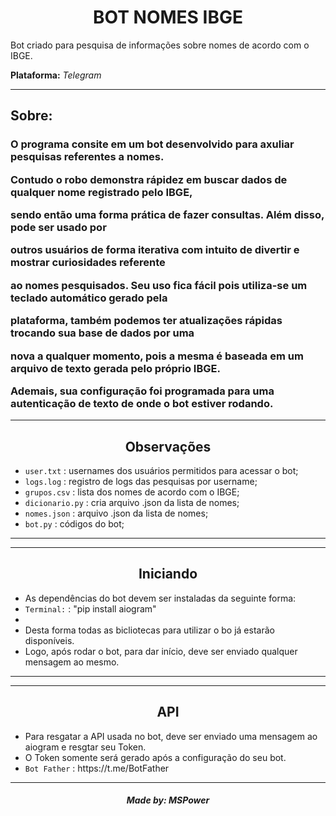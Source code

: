 <h1 align='center'>BOT NOMES IBGE</h1>
<p>Bot criado para pesquisa de informações sobre nomes de acordo com o IBGE.</p>
<p><b>Plataforma:</b> <i>Telegram</i></p>

<hr>
<h2>Sobre: </h2>
<h3> 
  <p>O programa consite em um bot desenvolvido para axuliar pesquisas referentes a nomes.</p>
  <p>Contudo o robo demonstra rápidez em buscar dados de qualquer nome registrado pelo IBGE, </p>
  <p>sendo então uma forma prática de fazer consultas. Além disso, pode ser usado por </p>
  <p>outros usuários de forma iterativa com intuito de divertir e mostrar curiosidades referente</p>
  <p>ao nomes pesquisados. Seu uso fica fácil pois utiliza-se um teclado automático gerado pela</p>
  <p>plataforma, também podemos ter atualizações rápidas trocando sua base de dados por uma </p>
  <p>nova a qualquer momento, pois a mesma é baseada em um arquivo de texto gerada pelo próprio IBGE.</p>
  <p>Ademais, sua configuração foi programada para uma autenticação de texto de onde o bot estiver rodando.</p>
</h3>
</hr>

<hr>
  <h2 align='center'>Observações</h2>
  <p>
    <ul>
      <li><code>user.txt</code> : usernames dos usuários permitidos para acessar o bot;</li>
      <li><code>logs.log</code> : registro de logs das pesquisas por username;</li>
      <li><code>grupos.csv</code> : lista dos nomes de acordo com o IBGE;</li>
      <li><code>dicionario.py</code> : cria arquivo .json da lista de nomes;</li>
      <li><code>nomes.json</code> :  arquivo .json da lista de nomes;</li>
      <li><code>bot.py</code> : códigos do bot;</li>
    </ul>
  </p>
<hr>
<hr>
  <h2 align='center'>Iniciando</h2>
  <p>
    <ul>
      <li>As dependências do bot devem ser instaladas da seguinte forma:</li>
      <li><code>Terminal:</code> : "pip install aiogram"</li>
      <li> </li>
      <li>Desta forma todas as bicliotecas para utilizar o bo já estarão disponíveis.</li>
      <li>Logo, após rodar o bot, para dar início, deve ser enviado qualquer mensagem ao mesmo.</li>
    </ul>
  </p>
<hr>
<hr>
  <h2 align='center'>API</h2>
  <p>
    <ul>
      <li>Para resgatar a API usada no bot, deve ser enviado uma mensagem ao aiogram e resgtar seu Token.</li>
      <li>O Token somente será gerado após a configuração do seu bot.</li>
      <li><code>Bot Father</code> : https://t.me/BotFather</li>
    </ul>
  </p>
<hr>
  
  <h5 align='center'>Made by: <a>MSPower</a></h5>
